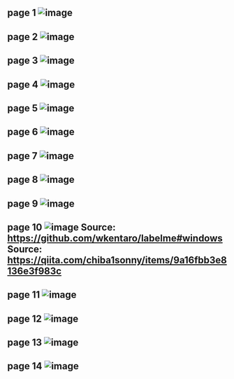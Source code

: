 page 1
![image](https://github.com/su-sumico/dl/assets/161304268/766da3f3-dae1-42a5-9a24-30215682fccf)
-
page 2
![image](https://github.com/su-sumico/dl/assets/161304268/6535dfff-15bd-43f9-8a11-becd17fb2934)
-
page 3
![image](https://github.com/user-attachments/assets/1fd8ebfc-83c0-4251-883d-746f261adf47)
-
page 4
![image](https://github.com/su-sumico/dl/assets/161304268/ddcf5151-f3fe-4233-afd8-441e3a21fa30)
-
page 5
![image](https://github.com/su-sumico/dl/assets/161304268/d812c767-a0bc-471f-94c2-d8ed7a2c3f6d)
-
page 6
![image](https://github.com/su-sumico/dl/assets/161304268/115a620e-b692-4cf1-8653-64c33be9a1c2)
-
page 7
![image](https://github.com/su-sumico/dl/assets/161304268/8cbe3509-6765-4cc7-a9d4-9d3c6329a571)
-
page 8
![image](https://github.com/user-attachments/assets/3caeed56-656a-42ad-b015-a3a16a4492a1)
-
page 9
![image](https://github.com/su-sumico/dl/assets/161304268/8ac1b0ed-e35d-4665-90e7-3cef6ffe5c4c)
-
page 10
![image](https://github.com/user-attachments/assets/409e50f5-a5a3-4c58-a5ca-7f43826c8b74)
Source: https://github.com/wkentaro/labelme#windows
Source: https://qiita.com/chiba1sonny/items/9a16fbb3e8136e3f983c
-
page 11
![image](https://github.com/su-sumico/dl/assets/161304268/c6e953f4-6df5-4124-9ab4-10a487669a64)
-
page 12
![image](https://github.com/su-sumico/dl/assets/161304268/d9f45644-1e49-4e1e-98cf-41521290df7c)
-
page 13
![image](https://github.com/su-sumico/dl/assets/161304268/271fe00d-560a-4626-a1be-18a5e4629780)
-
page 14
![image](https://github.com/user-attachments/assets/efba36e0-713c-4436-a19a-752bdf911849)
-
